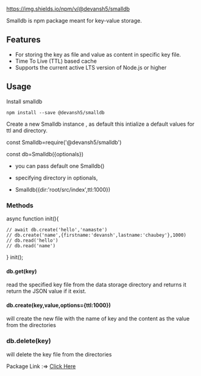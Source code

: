 https://img.shields.io/npm/v/@devansh5/smalldb

Smalldb is npm package meant for key-value storage.

## Features
- For storing the key as file and value as content in specific key file.
-  Time To Live (TTL) based cache 
- Supports the current active LTS version of Node.js or higher


## Usage

Install smalldb

```
npm install --save @devansh5/smalldb
```


Create a new Smalldb instance , as default this intialize a default values for ttl and directory.

const Smalldb=require('@devansh5/smalldb')

const db=Smalldb({optionals})

- you can pass default one Smalldb()

- specifying directory in optionals,
- Smalldb({dir:'root/src/index',ttl:1000})

### Methods


async function init(){
    
    // await db.create('hello','namaste')
    // db.create('name',{firstname:'devansh',lastname:'chaubey'},1000)
    // db.read('hello')
    // db.read('name')
}
init();

#### db.get(key)
read the specified key file from the data storage directory and returns it
return the JSON value if it exist.

#### db.create(key,value,options={ttl:1000})

will create the new file with the name of key and the content as the value from the directories

### db.delete(key)

will delete the key file from the directories


Package Link :=> <a href="https://www.npmjs.com/package/@devansh5/smalldb">Click Here</a>
